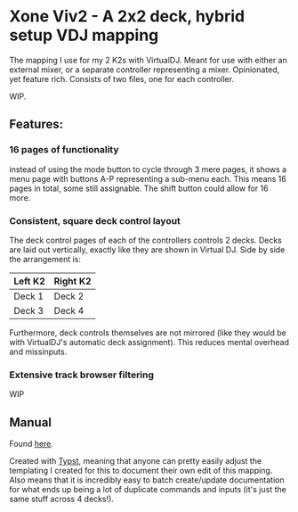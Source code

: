 # Xone Viv2 - A 2x2 deck, hybrid setup VDJ mapping

The mapping I use for my 2 K2s with VirtualDJ.
Meant for use with either an external mixer,
or a separate controller representing a mixer.
Opinionated, yet feature rich.
Consists of two files,
one for each controller.

WIP.

## Features:

### 16 pages of functionality

instead of using the mode button to cycle through 3 mere pages,
it shows a menu page
with buttons A-P representing a sub-menu each.
This means 16 pages in total,
some still assignable.
The shift button could allow for 16 more.

### Consistent, square deck control layout

The deck control pages of each of the controllers
controls 2 decks.
Decks are laid out vertically,
exactly like they are shown in Virtual DJ.
Side by side the arrangement is:

| Left K2 | Right K2 |
| ------- | -------- |
| Deck 1  | Deck 2   |
| Deck 3  | Deck 4   |

Furthermore,
deck controls themselves are not mirrored
(like they would be with VirtualDJ's automatic deck assignment).
This reduces mental overhead and missinputs.

### Extensive track browser filtering

WIP

## Manual
Found [here](documentation/VDJ-XoneViv2-Manual.pdf). 

Created with [Typst](https://typst.app), 
meaning that anyone can pretty easily adjust the templating I created for this
to document their own edit of this mapping.
Also means that it is incredibly easy to batch create/update documentation
for what ends up being a lot of duplicate commands and inputs 
(it's just the same stuff across 4 decks!).

